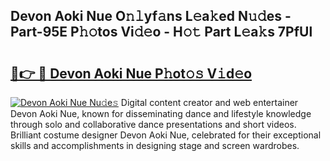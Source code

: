 ## Devon Aoki Nue O𝚗𝚕yf𝚊ns L𝚎a𝚔ed N𝚞𝚍es - Part-95E P𝚑𝚘tos Vi𝚍𝚎o - H𝚘𝚝 Part L𝚎a𝚔s 7PfUl

# <h2><a href="http://kfbvhr.oniu.top/?m=Devon+Aoki+Nue">🔗👉 🔴 Devon Aoki Nue P𝚑ot𝚘𝚜 V𝚒d𝚎o</a></h2>

[![Devon Aoki Nue Nu𝚍e𝚜](https://i.imgur.com/0qMVB7G.gif)](http://kfbvhr.oniu.top/?m=Devon+Aoki+Nue)
Digital content creator and web entertainer Devon Aoki Nue, known for disseminating dance and lifestyle knowledge through solo and collaborative dance presentations and short videos. Brilliant costume designer Devon Aoki Nue, celebrated for their exceptional skills and accomplishments in designing stage and screen wardrobes.  
